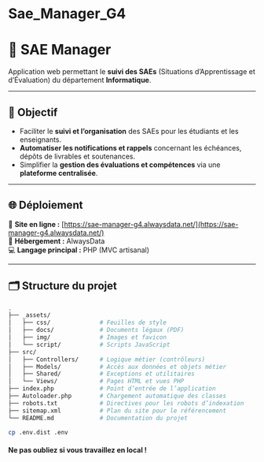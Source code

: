 # Sae_Manager_G4
# 🧩 SAE Manager

Application web permettant le **suivi des SAEs** (Situations d’Apprentissage et d’Évaluation) du département **Informatique**.

---

## 🎯 Objectif

- Faciliter le **suivi et l’organisation** des SAEs pour les étudiants et les enseignants.  
- **Automatiser les notifications et rappels** concernant les échéances, dépôts de livrables et soutenances.  
- Simplifier la **gestion des évaluations et compétences** via une **plateforme centralisée**.

---

## 🌐 Déploiement

🔗 **Site en ligne :** [https://sae-manager-g4.alwaysdata.net/](https://sae-manager-g4.alwaysdata.net/)  
📁 **Hébergement :** AlwaysData  
💻 **Langage principal :** PHP (MVC artisanal)

---

## 🗂️ Structure du projet

```bash
.
├── _assets/
│   ├── css/              # Feuilles de style
│   ├── docs/             # Documents légaux (PDF)
│   ├── img/              # Images et favicon
│   └── script/           # Scripts JavaScript
├── src/
│   ├── Controllers/      # Logique métier (contrôleurs)
│   ├── Models/           # Accès aux données et objets métier
│   ├── Shared/           # Exceptions et utilitaires
│   └── Views/            # Pages HTML et vues PHP
├── index.php             # Point d’entrée de l’application
├── Autoloader.php        # Chargement automatique des classes
├── robots.txt            # Directives pour les robots d’indexation
├── sitemap.xml           # Plan du site pour le référencement
└── README.md             # Documentation du projet
```


```bash
cp .env.dist .env
```
#### Ne pas oubliez si vous travaillez en local !  

